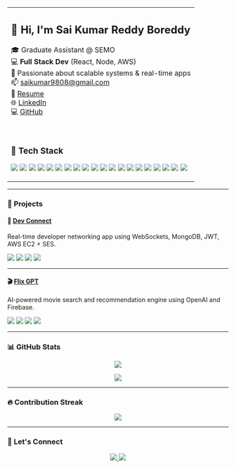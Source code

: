 <!-- HEADER SECTION WITH ASCII ART & BIO + TECH STACK SIDE-BY-SIDE -->
<table>
  <tr>
    <td>

<!-- BIO + CONTACTS + TECH STACK (RIGHT SIDE) -->
<h2>👋 Hi, I'm Sai Kumar Reddy Boreddy</h2>

🎓 Graduate Assistant @ SEMO  
💻 **Full Stack Dev** (React, Node, AWS)  
🧠 Passionate about scalable systems & real-time apps  
📫 saikumar9808@gmail.com  
📄 [Resume](https://drive.google.com/file/d/1hQ175MbGVVrqna0d3zyYLXAi7CAWQqvU/view?usp=drive_link/)<br>
🌐 [LinkedIn](https://www.linkedin.com/in/sai-boreddy/)  
💻 [GitHub](https://github.com/saikumar14-08)

<br>

<!-- TECH STACK -->
<h3>🚀 Tech Stack</h3>

<p>
  <img src="https://img.shields.io/badge/HTML5-E34F26?style=for-the-badge&logo=html5&logoColor=white" />
  <img src="https://img.shields.io/badge/CSS3-1572B6?style=for-the-badge&logo=css3&logoColor=white" />
  <img src="https://img.shields.io/badge/JavaScript-F7DF1E?style=for-the-badge&logo=javascript&logoColor=black" />
  <img src="https://img.shields.io/badge/TypeScript-007ACC?style=for-the-badge&logo=typescript&logoColor=white" />
  <img src="https://img.shields.io/badge/React-61DAFB?style=for-the-badge&logo=react&logoColor=black" />
  <img src="https://img.shields.io/badge/Next.js-000000?style=for-the-badge&logo=next.js&logoColor=white" />
  <img src="https://img.shields.io/badge/TailwindCSS-38B2AC?style=for-the-badge&logo=tailwind-css&logoColor=white" />
  <img src="https://img.shields.io/badge/MUI-007FFF?style=for-the-badge&logo=mui&logoColor=white" />
  <img src="https://img.shields.io/badge/Node.js-339933?style=for-the-badge&logo=node.js&logoColor=white" />
  <img src="https://img.shields.io/badge/Express.js-000000?style=for-the-badge&logo=express&logoColor=white" />
  <img src="https://img.shields.io/badge/WebSockets-010101?style=for-the-badge&logo=socket.io&logoColor=white" />
  <img src="https://img.shields.io/badge/REST%20API-005571?style=for-the-badge&logo=apachespark&logoColor=white" />
  <img src="https://img.shields.io/badge/MongoDB-47A248?style=for-the-badge&logo=mongodb&logoColor=white" />
  <img src="https://img.shields.io/badge/Firebase-FFCA28?style=for-the-badge&logo=firebase&logoColor=black" />
  <img src="https://img.shields.io/badge/MySQL-4479A1?style=for-the-badge&logo=mysql&logoColor=white" />
  <img src="https://img.shields.io/badge/AWS-FF9900?style=for-the-badge&logo=amazonaws&logoColor=white" />
  <img src="https://img.shields.io/badge/Git-F05032?style=for-the-badge&logo=git&logoColor=white" />
  <img src="https://img.shields.io/badge/GitHub-181717?style=for-the-badge&logo=github&logoColor=white" />
  <img src="https://img.shields.io/badge/Jenkins-D24939?style=for-the-badge&logo=jenkins&logoColor=white" />
  <img src="https://img.shields.io/badge/Postman-FF6C37?style=for-the-badge&logo=postman&logoColor=white" />
</p>

</td>
  </tr>
</table>

---

### 🚀 Projects

#### 🔗 [Dev Connect](https://www.devconnekt.com/)
Real-time developer networking app using WebSockets, MongoDB, JWT, AWS EC2 + SES.

<p>
  <img src="https://img.shields.io/badge/Built%20With-MERN-3e863d?style=for-the-badge" />
  <img src="https://img.shields.io/badge/Live-Demo-blue?style=for-the-badge&logo=vercel" />
  <img src="https://img.shields.io/badge/Auth-JWT-orange?style=for-the-badge" />
  <img src="https://img.shields.io/badge/Deployed%20on-AWS-FF9900?style=for-the-badge&logo=amazonaws&logoColor=white" />
</p>

---

#### 🎬 [Flix GPT](https://saiflixgpt.netlify.app/)
AI-powered movie search and recommendation engine using OpenAI and Firebase.

<p>
  <img src="https://img.shields.io/badge/Built%20With-React%20%7C%20Redux-61dafb?style=for-the-badge&logo=react" />
  <img src="https://img.shields.io/badge/Live-Demo-blue?style=for-the-badge&logo=netlify" />
  <img src="https://img.shields.io/badge/API-ChatGPT-4b9cd3?style=for-the-badge&logo=openai" />
  <img src="https://img.shields.io/badge/Auth-Firebase-yellow?style=for-the-badge&logo=firebase&logoColor=black" />
</p>

---

### 📊 GitHub Stats

<p align="center">
  <img src="https://github-readme-stats.vercel.app/api?username=saikumar14-08&show_icons=true&theme=tokyonight&hide_border=true" />
</p>

<p align="center">
  <img src="https://github-readme-stats.vercel.app/api/top-langs/?username=saikumar14-08&layout=compact&theme=tokyonight&hide_border=true" />
</p>

---

### 🔥 Contribution Streak

<p align="center">
  <img src="https://github-streak-stats-one.vercel.app/?user=saikumar14-08&theme=tokyonight&hide_border=true" />
</p>

---

### 🤝 Let's Connect

<p align="center">
  <a href="https://www.linkedin.com/in/sai-boreddy/">
    <img src="https://img.shields.io/badge/LinkedIn-blue?style=for-the-badge&logo=linkedin&logoColor=white" />
  </a>
  <a href="https://github.com/saikumar14-08">
    <img src="https://img.shields.io/badge/GitHub-100000?style=for-the-badge&logo=github&logoColor=white" />
  </a>
</p>
